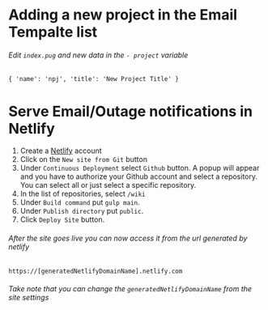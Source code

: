 # Adding a new project in the Email Tempalte list
###### Edit `index.pug` and new data in the `- project` variable
```pug
{ 'name': 'npj', 'title': 'New Project Title' }
```
# Serve Email/Outage notifications in Netlify
1. Create a [Netlify](https://www.netlify.com/) account
2. Click on the `New site from Git` button
3. Under `Continuous Deployment` select `Github` button. A popup will appear and you have to authorize your Github account and select a repository. You can select all or just select a specific repository.
4. In the list of repositories, select `/wiki`
5. Under `Build command` put `gulp main`.
6. Under `Publish directory` put `public`.
7. Click `Deploy Site` button.

###### After the site goes live you can now access it from the url generated by netlify
`https://[generatedNetlifyDomainName].netlify.com`

###### Take note that you can change the `generatedNetlifyDomainName` from the site settings

